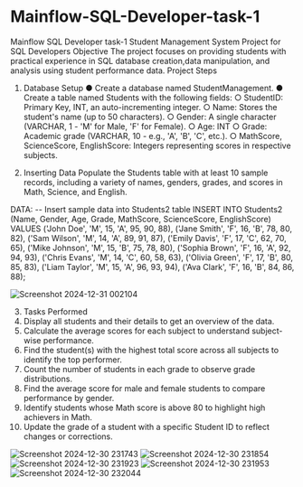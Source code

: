 # Mainflow-SQL-Developer-task-1
Mainflow SQL Developer task-1
Student Management System Project for SQL Developers
 Objective
The project focuses on providing students with practical experience in SQL database creation,data manipulation, and analysis using student performance data.
 Project Steps
 
1. Database Setup
● Create a database named StudentManagement.
● Create a table named Students with the following fields:
○ StudentID: Primary Key, INT, an auto-incrementing integer.
○ Name: Stores the student's name (up to 50 characters).
○ Gender: A single character (VARCHAR, 1 - 'M' for Male, 'F' for Female).
○ Age: INT
○ Grade: Academic grade (VARCHAR, 10 - e.g., 'A', 'B', 'C', etc.).
○ MathScore, ScienceScore, EnglishScore: Integers representing scores in respective subjects.

2. Inserting Data
  Populate the Students table with at least 10 sample records, including a variety of names, genders, grades, and scores in Math, Science, and English.

DATA:
  -- Insert sample data into Students2 table
  INSERT INTO Students2 (Name, Gender, Age, Grade, MathScore, ScienceScore, EnglishScore) VALUES
  ('John Doe', 'M', 15, 'A', 95, 90, 88),
  ('Jane Smith', 'F', 16, 'B', 78, 80, 82),
  ('Sam Wilson', 'M', 14, 'A', 89, 91, 87),
  ('Emily Davis', 'F', 17, 'C', 62, 70, 65),
  ('Mike Johnson', 'M', 15, 'B', 75, 78, 80),
  ('Sophia Brown', 'F', 16, 'A', 92, 94, 93),
  ('Chris Evans', 'M', 14, 'C', 60, 58, 63),
  ('Olivia Green', 'F', 17, 'B', 80, 85, 83),
  ('Liam Taylor', 'M', 15, 'A', 96, 93, 94),
  ('Ava Clark', 'F', 16, 'B', 84, 86, 88);

  ![Screenshot 2024-12-31 002104](https://github.com/user-attachments/assets/53bdb693-c55f-45f3-820d-8dbe7eee74b9)



3. Tasks  Performed
  1. Display all students and their details to get an overview of the data. 
  2. Calculate the average scores for each subject to understand subject-wise performance.
  3. Find the student(s) with the highest total score across all subjects to identify the top performer.
  4. Count the number of students in each grade to observe grade distributions.
  5. Find the average score for male and female students to compare performance by gender.
  6. Identify students whose Math score is above 80 to highlight high achievers in Math.
  7. Update the grade of a student with a specific Student ID to reflect changes or corrections.
     
![Screenshot 2024-12-30 231743](https://github.com/user-attachments/assets/8e4252fa-a4d4-4f18-abca-b3ed02eea7d9)
![Screenshot 2024-12-30 231854](https://github.com/user-attachments/assets/1a68c295-c203-4e8a-a47d-542bf5c79f4b)
![Screenshot 2024-12-30 231923](https://github.com/user-attachments/assets/d4688418-2325-43fc-ab2e-5eb4dfedc039)
![Screenshot 2024-12-30 231953](https://github.com/user-attachments/assets/dd90f221-a226-451f-8b0a-854046221726)
![Screenshot 2024-12-30 232044](https://github.com/user-attachments/assets/3f0635e0-e531-4991-8703-b21b8b208b1c)


